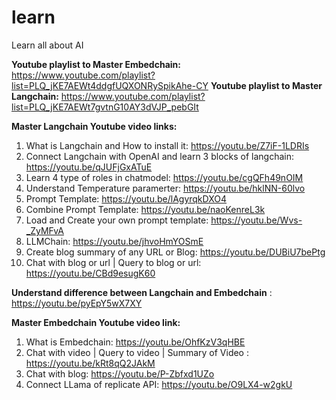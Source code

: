 # learn
Learn all about AI

**Youtube playlist to Master Embedchain:** https://www.youtube.com/playlist?list=PLQ_jKE7AEWt4ddgfUQXONRySpikAhe-CY
**Youtube playlist to Master Langchain:** https://www.youtube.com/playlist?list=PLQ_jKE7AEWt7gvtnG10AY3dVJP_pebGIt


**Master Langchain Youtube video links:**

1. What is Langchain and How to install it: https://youtu.be/Z7iF-1LDRIs
2. Connect Langchain with OpenAI and learn 3 blocks of langchain: https://youtu.be/qJUFjGxATuE
3. Learn 4 type of roles in chatmodel: https://youtu.be/cgQFh49nOIM
4. Understand Temperature paramerter: https://youtu.be/hklNN-60lvo
5. Prompt Template: https://youtu.be/lAgyrqkDXO4
6. Combine Prompt Template: https://youtu.be/naoKenreL3k
7. Load and Create your own prompt template: https://youtu.be/Wvs-_ZyMFvA
8. LLMChain: https://youtu.be/jhvoHmYOSmE
9. Create blog summary of any URL or Blog: https://youtu.be/DUBiU7bePtg
10. Chat with blog or url | Query to blog or url: https://youtu.be/CBd9esugK60


**Understand difference between Langchain and Embedchain** : https://youtu.be/pyEpY5wX7XY


**Master Embedchain Youtube video link:**

1. What is Embedchain: https://youtu.be/OhfKzV3qHBE
2. Chat with video | Query to video | Summary of Video : https://youtu.be/kRt8qQ2JAkM
3. Chat with blog: https://youtu.be/P-Zbfxd1UZo
4. Connect LLama of replicate API: https://youtu.be/O9LX4-w2gkU

   



